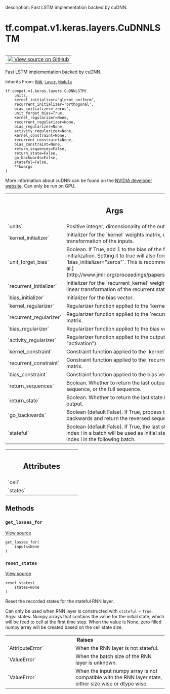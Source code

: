 description: Fast LSTM implementation backed by cuDNN.

<div itemscope itemtype="http://developers.google.com/ReferenceObject">
<meta itemprop="name" content="tf.compat.v1.keras.layers.CuDNNLSTM" />
<meta itemprop="path" content="Stable" />
<meta itemprop="property" content="__init__"/>
<meta itemprop="property" content="__new__"/>
<meta itemprop="property" content="get_losses_for"/>
<meta itemprop="property" content="reset_states"/>
</div>

# tf.compat.v1.keras.layers.CuDNNLSTM

<!-- Insert buttons and diff -->

<table class="tfo-notebook-buttons tfo-api nocontent" align="left">
<td>
  <a target="_blank" href="https://github.com/keras-team/keras/tree/v2.9.0/keras/layers/rnn/cudnn_lstm.py#L30-L230">
    <img src="https://www.tensorflow.org/images/GitHub-Mark-32px.png" />
    View source on GitHub
  </a>
</td>
</table>



Fast LSTM implementation backed by cuDNN.

Inherits From: [`RNN`](../../../../../tf/keras/layers/RNN.md), [`Layer`](../../../../../tf/keras/layers/Layer.md), [`Module`](../../../../../tf/Module.md)

<pre class="devsite-click-to-copy prettyprint lang-py tfo-signature-link">
<code>tf.compat.v1.keras.layers.CuDNNLSTM(
    units,
    kernel_initializer=&#x27;glorot_uniform&#x27;,
    recurrent_initializer=&#x27;orthogonal&#x27;,
    bias_initializer=&#x27;zeros&#x27;,
    unit_forget_bias=True,
    kernel_regularizer=None,
    recurrent_regularizer=None,
    bias_regularizer=None,
    activity_regularizer=None,
    kernel_constraint=None,
    recurrent_constraint=None,
    bias_constraint=None,
    return_sequences=False,
    return_state=False,
    go_backwards=False,
    stateful=False,
    **kwargs
)
</code></pre>



<!-- Placeholder for "Used in" -->

More information about cuDNN can be found on the [NVIDIA
developer website](https://developer.nvidia.com/cudnn).
Can only be run on GPU.

<!-- Tabular view -->
 <table class="responsive fixed orange">
<colgroup><col width="214px"><col></colgroup>
<tr><th colspan="2"><h2 class="add-link">Args</h2></th></tr>

<tr>
<td>
`units`
</td>
<td>
Positive integer, dimensionality of the output space.
</td>
</tr><tr>
<td>
`kernel_initializer`
</td>
<td>
Initializer for the `kernel` weights matrix, used for
the linear transformation of the inputs.
</td>
</tr><tr>
<td>
`unit_forget_bias`
</td>
<td>
Boolean. If True, add 1 to the bias of the forget gate
at initialization. Setting it to true will also force
`bias_initializer="zeros"`. This is recommended in [Jozefowicz et
al.](http://www.jmlr.org/proceedings/papers/v37/jozefowicz15.pdf)
</td>
</tr><tr>
<td>
`recurrent_initializer`
</td>
<td>
Initializer for the `recurrent_kernel` weights
matrix, used for the linear transformation of the recurrent state.
</td>
</tr><tr>
<td>
`bias_initializer`
</td>
<td>
Initializer for the bias vector.
</td>
</tr><tr>
<td>
`kernel_regularizer`
</td>
<td>
Regularizer function applied to the `kernel` weights
matrix.
</td>
</tr><tr>
<td>
`recurrent_regularizer`
</td>
<td>
Regularizer function applied to the
`recurrent_kernel` weights matrix.
</td>
</tr><tr>
<td>
`bias_regularizer`
</td>
<td>
Regularizer function applied to the bias vector.
</td>
</tr><tr>
<td>
`activity_regularizer`
</td>
<td>
Regularizer function applied to the output of the
layer (its "activation").
</td>
</tr><tr>
<td>
`kernel_constraint`
</td>
<td>
Constraint function applied to the `kernel` weights
matrix.
</td>
</tr><tr>
<td>
`recurrent_constraint`
</td>
<td>
Constraint function applied to the
`recurrent_kernel` weights matrix.
</td>
</tr><tr>
<td>
`bias_constraint`
</td>
<td>
Constraint function applied to the bias vector.
</td>
</tr><tr>
<td>
`return_sequences`
</td>
<td>
Boolean. Whether to return the last output. in the
output sequence, or the full sequence.
</td>
</tr><tr>
<td>
`return_state`
</td>
<td>
Boolean. Whether to return the last state in addition to the
output.
</td>
</tr><tr>
<td>
`go_backwards`
</td>
<td>
Boolean (default False). If True, process the input sequence
backwards and return the reversed sequence.
</td>
</tr><tr>
<td>
`stateful`
</td>
<td>
Boolean (default False). If True, the last state for each sample
at index i in a batch will be used as initial state for the sample of
index i in the following batch.
</td>
</tr>
</table>





<!-- Tabular view -->
 <table class="responsive fixed orange">
<colgroup><col width="214px"><col></colgroup>
<tr><th colspan="2"><h2 class="add-link">Attributes</h2></th></tr>

<tr>
<td>
`cell`
</td>
<td>

</td>
</tr><tr>
<td>
`states`
</td>
<td>

</td>
</tr>
</table>



## Methods

<h3 id="get_losses_for"><code>get_losses_for</code></h3>

<a target="_blank" class="external" href="https://github.com/keras-team/keras/tree/v2.9.0/keras/layers/rnn/base_cudnn_rnn.py#L143-L145">View source</a>

<pre class="devsite-click-to-copy prettyprint lang-py tfo-signature-link">
<code>get_losses_for(
    inputs=None
)
</code></pre>




<h3 id="reset_states"><code>reset_states</code></h3>

<a target="_blank" class="external" href="https://github.com/keras-team/keras/tree/v2.9.0/keras/layers/rnn/base_rnn.py#L752-L831">View source</a>

<pre class="devsite-click-to-copy prettyprint lang-py tfo-signature-link">
<code>reset_states(
    states=None
)
</code></pre>

Reset the recorded states for the stateful RNN layer.

Can only be used when RNN layer is constructed with `stateful` = `True`.
Args:
  states: Numpy arrays that contains the value for the initial state, which
    will be feed to cell at the first time step. When the value is None,
    zero filled numpy array will be created based on the cell state size.

<!-- Tabular view -->
 <table class="responsive fixed orange">
<colgroup><col width="214px"><col></colgroup>
<tr><th colspan="2">Raises</th></tr>

<tr>
<td>
`AttributeError`
</td>
<td>
When the RNN layer is not stateful.
</td>
</tr><tr>
<td>
`ValueError`
</td>
<td>
When the batch size of the RNN layer is unknown.
</td>
</tr><tr>
<td>
`ValueError`
</td>
<td>
When the input numpy array is not compatible with the RNN
layer state, either size wise or dtype wise.
</td>
</tr>
</table>





